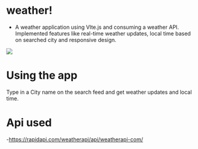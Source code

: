 # weather!
- A weather application using VIte.js and consuming a weather API. Implemented features like real-time weather updates, local time based on searched city and responsive design.

<img src="https://github.com/candl3b0x/weather/assets/98771722/67e4ab93-7f9d-468f-84b7-a66c53967d10"/>

# Using the app
 Type in a City name on the search feed and get weather updates and local time.
# Api used
-https://rapidapi.com/weatherapi/api/weatherapi-com/
